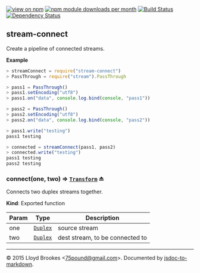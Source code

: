 [![view on npm](http://img.shields.io/npm/v/stream-connect.svg)](https://www.npmjs.org/package/stream-connect)
[![npm module downloads per month](http://img.shields.io/npm/dm/stream-connect.svg)](https://www.npmjs.org/package/stream-connect)
[![Build Status](https://travis-ci.org/75lb/stream-connect.svg?branch=master)](https://travis-ci.org/75lb/stream-connect)
[![Dependency Status](https://david-dm.org/75lb/stream-connect.svg)](https://david-dm.org/75lb/stream-connect)

<a name="module_stream-connect"></a>
## stream-connect
Create a pipeline of connected streams.

**Example**  
```js
> streamConnect = require("stream-connect")
> PassThrough = require("stream").PassThrough

> pass1 = PassThrough()
> pass1.setEncoding("utf8")
> pass1.on("data", console.log.bind(console, "pass1"))

> pass2 = PassThrough()
> pass2.setEncoding("utf8")
> pass2.on("data", console.log.bind(console, "pass2"))

> pass1.write("testing")
pass1 testing

> connected = streamConnect(pass1, pass2)
> connected.write("testing")
pass1 testing
pass2 testing
```
<a name="exp_module_stream-connect--connect"></a>
### connect(one, two) ⇒ <code>[Transform](https://nodejs.org/api/stream.html#stream_class_stream_transform)</code> ⏏
Connects two duplex streams together.

**Kind**: Exported function  

| Param | Type | Description |
| --- | --- | --- |
| one | <code>[Duplex](https://nodejs.org/api/stream.html#stream_class_stream_duplex)</code> | source stream |
| two | <code>[Duplex](https://nodejs.org/api/stream.html#stream_class_stream_duplex)</code> | dest stream, to be connected to |


* * *

&copy; 2015 Lloyd Brookes \<75pound@gmail.com\>. Documented by [jsdoc-to-markdown](https://github.com/jsdoc2md/jsdoc-to-markdown).
